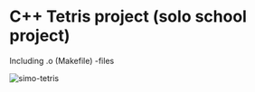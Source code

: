 # C++ Tetris project (solo school project)

Including .o (Makefile) -files

![simo-tetris](https://github.com/simosjogren/tetris/assets/50803295/d90a2b92-c060-4e36-9753-3b4b86f043ec)
